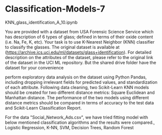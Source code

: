 # Classification-Models-7
KNN_glass_identification_A_10.ipynb 

You are provided with a dataset from USA Forensic Science Service
which has description of 6 types of glass; defined in terms of their
oxide content (i.e. Na, Fe, K, etc). Your task is to use K-Nearest
Neighbor (KNN) classifier to classify the glasses.
The original dataset is available at
(https://archive.ics.uci.edu/ml/datasets/glass+identification). For
detailed description on the attributes of the dataset,
please refer to the original link of the dataset in the UCI ML
repository.
But the shared drive folder have the dataset for your convenience

perform exploratory data analysis on the dataset using Python Pandas,
including dropping irrelevant fields for predicted values, and
standardization of each attribute.
Following data cleaning, two Scikit-Learn KNN models should be created
for two different distance metrics: Square Euclidean and Manhattan
distance. The performance of the two models using different distance
metrics should be compared in terms of accuracy to the test data and
Scikit-Learn Classification Report.

For the data "Social_Network_Ads.csv", we have tried fitting model with below mentioned classification algorithms and the results were compared.,
Logistic Regression,
K-NN,
SVM,
Decision Trees,
Random Forest
